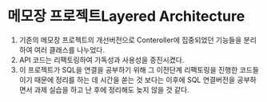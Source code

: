 # 메모장 프로젝트Layered Architecture

1. 기존의 메모장 프로젝트의 개선버전으로 Conteroller에 집중되었던 기능들을 분리하여 여러 클래스를 나누었다.
2. API 코드는 리팩토링하여 가독성과 사용성을 증진시켰다.
3. 이 프로젝트가 SQL을 연결을 공부하기 위해 그 이전단계 리팩토링을 진행한 코드들이기 때문에 정리를 하는 데 시간을 쏟는 것 보다는 이후에 SQL 연결버전을 공부하면서 과제 실습을 하고 난 후에 정리해도 늦지 않을 것 같다.
